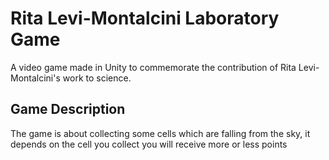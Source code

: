 # Rita Levi-Montalcini Laboratory Game

A video game made in Unity to commemorate the
contribution of Rita Levi-Montalcini's work to science.

## Game Description
The game is about collecting some cells which are falling from the sky, it depends on the cell you collect you will receive more or less points
